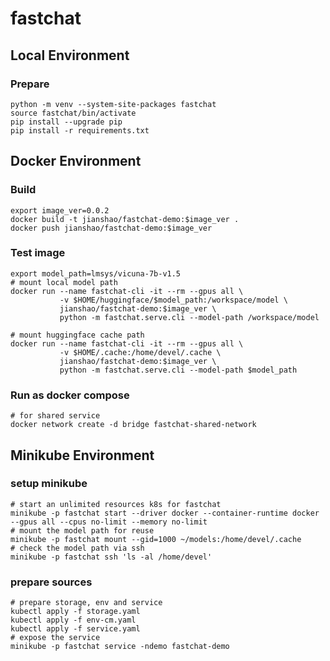 # fastchat

## Local Environment

### Prepare
~~~ shell
python -m venv --system-site-packages fastchat
source fastchat/bin/activate
pip install --upgrade pip
pip install -r requirements.txt
~~~

## Docker Environment

### Build
~~~ shell
export image_ver=0.0.2
docker build -t jianshao/fastchat-demo:$image_ver .
docker push jianshao/fastchat-demo:$image_ver
~~~
### Test image
~~~ shell
export model_path=lmsys/vicuna-7b-v1.5
# mount local model path
docker run --name fastchat-cli -it --rm --gpus all \
           -v $HOME/huggingface/$model_path:/workspace/model \
           jianshao/fastchat-demo:$image_ver \
           python -m fastchat.serve.cli --model-path /workspace/model

# mount huggingface cache path
docker run --name fastchat-cli -it --rm --gpus all \
           -v $HOME/.cache:/home/devel/.cache \
           jianshao/fastchat-demo:$image_ver \
           python -m fastchat.serve.cli --model-path $model_path
~~~

### Run as docker compose
~~~ shell
# for shared service
docker network create -d bridge fastchat-shared-network
~~~

## Minikube Environment

### setup minikube
~~~ shell
# start an unlimited resources k8s for fastchat
minikube -p fastchat start --driver docker --container-runtime docker --gpus all --cpus no-limit --memory no-limit
# mount the model path for reuse
minikube -p fastchat mount --gid=1000 ~/models:/home/devel/.cache
# check the model path via ssh
minikube -p fastchat ssh 'ls -al /home/devel'
~~~

### prepare sources
~~~ shell
# prepare storage, env and service
kubectl apply -f storage.yaml
kubectl apply -f env-cm.yaml
kubectl apply -f service.yaml
# expose the service
minikube -p fastchat service -ndemo fastchat-demo
~~~
